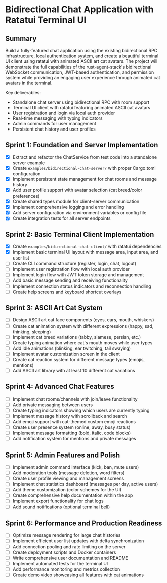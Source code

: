 # Bidirectional Chat Application with Ratatui Terminal UI

## Summary

Build a fully-featured chat application using the existing bidirectional RPC infrastructure, local authentication system, and create a beautiful terminal UI client using ratatui with animated ASCII art cat avatars. The project will demonstrate the full capabilities of the rust-agent-stack's bidirectional WebSocket communication, JWT-based authentication, and permission system while providing an engaging user experience through animated cat avatars in the terminal.

Key deliverables:
- Standalone chat server using bidirectional RPC with room support
- Terminal UI client with ratatui featuring animated ASCII cat avatars
- User registration and login via local auth provider
- Real-time messaging with typing indicators
- Admin commands for user management
- Persistent chat history and user profiles

## Sprint 1: Foundation and Server Implementation

- [x] Extract and refactor the ChatService from test code into a standalone server example
- [x] Create `examples/bidirectional-chat-server/` with proper Cargo.toml configuration
- [x] Implement persistent state management for chat rooms and message history
- [x] Add user profile support with avatar selection (cat breed/color preferences)
- [x] Create shared types module for client-server communication
- [x] Implement comprehensive logging and error handling
- [x] Add server configuration via environment variables or config file
- [x] Create integration tests for all server endpoints

## Sprint 2: Basic Terminal Client Implementation

- [x] Create `examples/bidirectional-chat-client/` with ratatui dependencies
- [x] Implement basic terminal UI layout with message area, input area, and user list
- [ ] Create CLI command structure (register, login, chat, logout)
- [ ] Implement user registration flow with local auth provider
- [ ] Implement login flow with JWT token storage and management
- [ ] Add basic message sending and receiving functionality
- [ ] Implement connection status indicators and reconnection handling
- [ ] Create help screens and keyboard shortcut overlays

## Sprint 3: ASCII Art Cat System

- [ ] Design ASCII art cat face components (eyes, ears, mouth, whiskers)
- [ ] Create cat animation system with different expressions (happy, sad, thinking, sleeping)
- [ ] Implement cat breed variations (tabby, siamese, persian, etc.)
- [ ] Create typing animation where cat's mouth moves while user types
- [ ] Add idle animations (blinking, ear twitching, tail swaying)
- [ ] Implement avatar customization screen in the client
- [ ] Create cat reaction system for different message types (emojis, mentions)
- [ ] Add ASCII art library with at least 10 different cat variations

## Sprint 4: Advanced Chat Features

- [ ] Implement chat rooms/channels with join/leave functionality
- [ ] Add private messaging between users
- [ ] Create typing indicators showing which users are currently typing
- [ ] Implement message history with scrollback and search
- [ ] Add emoji support with cat-themed custom emoji reactions
- [ ] Create user presence system (online, away, busy status)
- [ ] Implement message formatting (bold, italic, code blocks)
- [ ] Add notification system for mentions and private messages

## Sprint 5: Admin Features and Polish

- [ ] Implement admin command interface (kick, ban, mute users)
- [ ] Add moderation tools (message deletion, word filters)
- [ ] Create user profile viewing and management screens
- [ ] Implement chat statistics dashboard (messages per day, active users)
- [ ] Add theme customization (color schemes for the UI)
- [ ] Create comprehensive help documentation within the app
- [ ] Implement export functionality for chat logs
- [ ] Add sound notifications (optional terminal bell)

## Sprint 6: Performance and Production Readiness

- [ ] Optimize message rendering for large chat histories
- [ ] Implement efficient user list updates with delta synchronization
- [ ] Add connection pooling and rate limiting on the server
- [ ] Create deployment scripts and Docker containers
- [ ] Write comprehensive user documentation and README
- [ ] Implement automated tests for the terminal UI
- [ ] Add performance monitoring and metrics collection
- [ ] Create demo video showcasing all features with cat animations